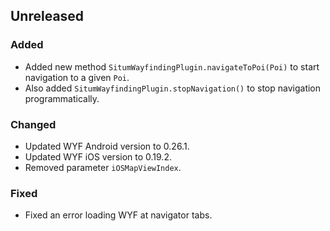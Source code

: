 ## Unreleased

### Added
* Added new method `SitumWayfindingPlugin.navigateToPoi(Poi)` to start navigation to a given `Poi`.
* Also added `SitumWayfindingPlugin.stopNavigation()` to stop navigation programmatically.

### Changed
* Updated WYF Android version to 0.26.1.
* Updated WYF iOS version to 0.19.2.
* Removed parameter `iOSMapViewIndex`.

### Fixed
* Fixed an error loading WYF at navigator tabs.
